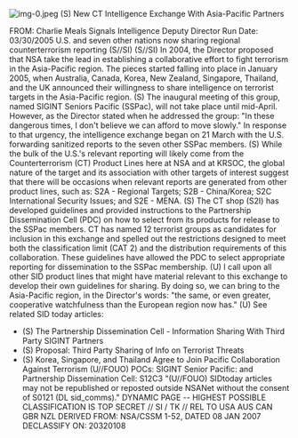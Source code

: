 ![img-0.jpeg](img-0.jpeg)
(S) New CT Intelligence Exchange With Asia-Pacific Partners

FROM: Charlie Meals
Signals Intelligence Deputy Director
Run Date: 03/30/2005
U.S. and seven other nations now sharing regional counterterrorism reporting (S//SI)
(S//SI) In 2004, the Director proposed that NSA take the lead in establishing a collaborative effort to fight terrorism in the Asia-Pacific region. The pieces started falling into place in January 2005, when Australia, Canada, Korea, New Zealand, Singapore, Thailand, and the UK announced their willingness to share intelligence on terrorist targets in the Asia-Pacific region.
(S) The inaugural meeting of this group, named SIGINT Seniors Pacific (SSPac), will not take place until mid-April. However, as the Director stated when he addressed the group: "In these dangerous times, I don't believe we can afford to move slowly." In response to that urgency, the intelligence exchange began on 21 March with the U.S. forwarding sanitized reports to the seven other SSPac members.
(S) While the bulk of the U.S.'s relevant reporting will likely come from the Counterterrorism (CT) Product Lines here at NSA and at KRSOC, the global nature of the target and its association with other targets of interest suggest that there will be occasions when relevant reports are generated from other product lines, such as: S2A - Regional Targets; S2B - China/Korea; S2C International Security Issues; and S2E - MENA.
(S) The CT shop (S2I) has developed guidelines and provided instructions to the Partnership Dissemination Cell (PDC) on how to select from its products for release to the SSPac members. CT has named 12 terrorist groups as candidates for inclusion in this exchange and spelled out the restrictions designed to meet both the classification limit (CAT 2) and the distribution requirements of this collaboration. These guidelines have allowed the PDC to select appropriate reporting for dissemination to the SSPac membership.
(U) I call upon all other SID product lines that might have material relevant to this exchange to develop their own guidelines for sharing. By doing so, we can bring to the Asia-Pacific region, in the Director's words: "the same, or even greater, cooperative watchfulness than the European region now has."
(U) See related SID today articles:

- (S) The Partnership Dissemination Cell - Information Sharing With Third Party SIGINT Partners
- (S) Proposal: Third Party Sharing of Info on Terrorist Threats
- (S) Korea, Singapore, and Thailand Agree to Join Pacific Collaboration Against Terrorism
(U//FOUO) POCs:
SIGINT Senior Pacific: and
Partnership Dissemination Cell: S12C3
"(U//FOUO) SIDtoday articles may not be republished or reposted outside NSANet without the consent of S0121 (DL sid_comms)."
DYNAMIC PAGE -- HIGHEST POSSIBLE CLASSIFICATION IS TOP SECRET // SI / TK // REL TO USA AUS CAN GBR NZL DERIVED FROM: NSA/CSSM 1-52, DATED 08 JAN 2007 DECLASSIFY ON: 20320108
